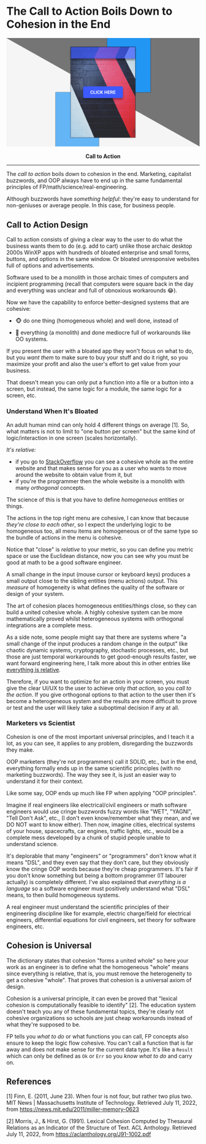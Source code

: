 <!-- Copyright (c) 2022 Tobias Briones. All rights reserved. -->
<!-- SPDX-License-Identifier: CC-BY-4.0 -->
<!-- This file is part of https://github.com/tobiasbriones/blog -->

# The Call to Action Boils Down to Cohesion in the End

![Call To Action](images/call-to-action-poster.png)

<figcaption align="center">

<strong>Call to Action</strong>

</figcaption>

---

The *call to action* boils down to cohesion in the end. Marketing, capitalist
buzzwords, and OOP always have to end up in the same fundamental principles of
FP/math/science/real-engineering.

Although buzzwords have *something helpful*: they're easy to understand for
non-geniuses or average people. In this case, for business people.

## Call to Action Design

Call to action consists of giving a clear way to the user to do what the
business wants them to do (e.g. add to cart) unlike those archaic desktop 2000s
WinXP apps with hundreds of bloated enterprise and small forms, buttons, and
options in the same window. Or bloated unresponsive websites full of options
and advertisements.

Software used to be a monolith in those archaic times of computers and
incipient programming (recall that computers were square back in the day and
everything was unclear and full of obnoxious workarounds 😂).

Now we have the capability to enforce better-designed systems that
are cohesive:

- 🐵 do one thing (homogeneous whole) and well done, instead of

- 🙈 everything (a monolith) and done mediocre full of workarounds like OO
  systems.

If you present the user with a bloated app they won't focus on what to do, but
you *want them* to make sure to buy your stuff and do it right, so you maximize
your profit and also the user's effort to get value from your business.

That doesn't mean you can only put a function into a file or a button into a
screen, but instead, the same logic for a module, the same logic for a screen,
etc.

### Understand When It's Bloated

An adult human mind can only hold 4 different things on average [1]. So, what
matters is not to limit to "one button per screen" but the same kind of
logic/interaction in one screen (scales horizontally).

*It's relative:*

- if you go to [StackOverflow](https://stackoverflow.com) you
  can see a cohesive whole as the entire website and that makes sense for you
  as a user who wants to move around the website to obtain value from it, but
- if you're the programmer then the whole website is a monolith with many
  *orthogonal* concepts.

The science of this is that you have to define *homogeneous* entities or things.

The actions in the top right menu are cohesive, I can know that because
*they're close to each other*, so I expect the underlying logic to be
homogeneous too, all menu items are homogeneous or of the same type so the 
bundle of actions in the menu is cohesive.

Notice that "close" is *relative* to your metric, so you can define you 
metric space or use the Euclidean distance, now you can see why you must be 
good at math to be a good software engineer.

A small change in the input (mouse cursor or keyboard keys) produces a small 
output close to the sibling entities (menu actions) output. This *measure* of 
homogeneity is what defines the quality of the software or design of your 
system.

The art of cohesion places homogeneous entities/things close, so they can 
build a united cohesive whole. A highly cohesive system can be more 
mathematically proved whilst heterogeneous systems with orthogonal 
integrations are a complete mess.

As a side note, some people might say that there are systems where "a small 
change of the input produces a random change in the output" like chaotic 
dynamic systems, cryptography, stochastic processes, etc., but those are 
just temporal workarounds to get good-enough results faster, we want forward 
engineering here, I talk more about this in other entries like 
[everything is relative](../../philosophy/everything-is-relative).

Therefore, if you want to optimize for an action in your screen, you must 
give the clear UI/UX to the user to achieve only *that action,* so you *call 
to the action*. If you give orthogonal options to that action to the user 
then it's become a heterogeneous system and the results are more difficult 
to prove or test and the user will likely take a suboptimal decision if any at 
all.

### Marketers vs Scientist

Cohesion is one of the most important universal principles, and I teach it a
lot, as you can see, it applies to any problem, disregarding the buzzwords they
make.

OOP marketers (they're not programmers) call it SOLID, etc., but in the end,
everything formally ends up in the same scientific principles (with no marketing
buzzwords). The way they see it, is just an easier way to understand it for 
their context.

Like some say, OOP ends up much like FP when applying "OOP principles".

Imagine if real engineers like electrical/civil engineers or math software 
engineers would use cringe buzzwords fuzzy words like "WET", "YAGNI", "Tell 
Don't Ask", etc., (I don't even know/remember what they mean, and we DO NOT 
want to know either). Then now, imagine cities, electrical systems of your 
house, spacecrafts, car engines, traffic lights, etc., would be a complete mess 
developed by a chunk of stupid people unable to understand science.

It's deplorable that many "engineers" or "programmers" don't know what it 
means "DSL", and they even say that they don't care, but they obviously know 
the cringe OOP words because they're cheap programmers. It's fair if you 
don't know something but being a bottom programmer (IT labourer actually) is 
completely different. I've also explained that *everything is a language* so 
a software engineer must positively understand what "DSL" means, to then build 
homogeneous systems. 

A real engineer must understand the scientific principles of their 
engineering discipline like for example, electric charge/field for electrical 
engineers, differential equations for civil engineers, set theory for 
software engineers, etc.

## Cohesion is Universal

The dictionary states that cohesion "forms a united whole" so here your work as
an engineer is to define what the homogeneous "whole" means since everything is
relative, that is, you must remove the heterogeneity to get a cohesive "whole".
That proves that cohesion is a universal axiom of design.

Cohesion is a universal principle, it can even be proved that "lexical cohesion
is computationally feasible to identify" [2]. The education system doesn't teach
you any of these fundamental topics, they're clearly not cohesive organizations
so schools are just cheap workarounds instead of what they're supposed to be.

FP tells you *what to do* or what functions you can call, FP concepts 
also ensure to keep the logic flow cohesive. You can't call a function that 
is far away and does not make sense for the current data type. It's like a 
`Result` which can only be defined as `Ok` or `Err` so you *know what to do* 
and carry on.


## References

[1] Finn, E. (2011, June 23). When four is not four, but rather two plus two.
MIT News | Massachusetts Institute of Technology. Retrieved July 11, 2022,
from https://news.mit.edu/2011/miller-memory-0623

[2] Morris, J., & Hirst, G. (1991). Lexical Cohesion Computed by Thesaural
Relations as an Indicator of the Structure of Text. ACL Anthology. Retrieved
July 11, 2022, from https://aclanthology.org/J91-1002.pdf
